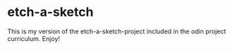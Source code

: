 # etch-a-sketch
This is my version of the etch-a-sketch-project included in the odin project curriculum. Enjoy!